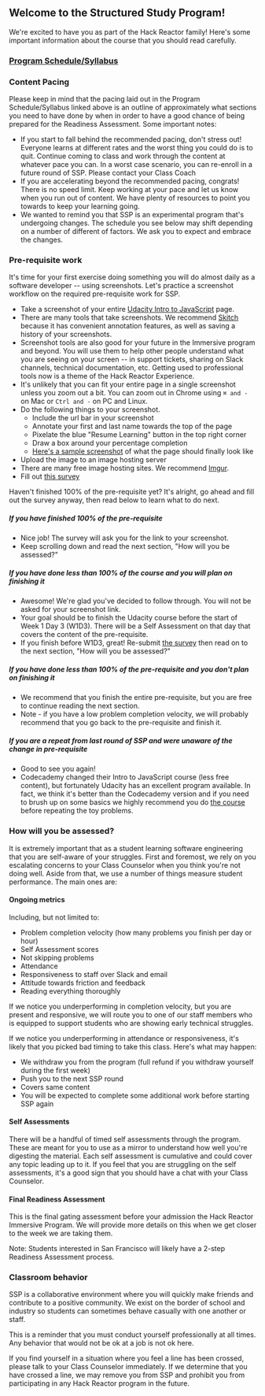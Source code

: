 ## Welcome to the Structured Study Program!

We're excited to have you as part of the Hack Reactor family! Here's some important information about the course that you should read carefully.

### <a href="https://docs.google.com/spreadsheets/d/e/2PACX-1vROkCYXeEDHE_4XS6RMakFfl7VPj5ZKAtNJ8AvJ3uV1e7X7r4p46j_o0MI6MWxFek_LYqpO4ys8wfBn/pubhtml?gid=745761445&single=true">Program Schedule/Syllabus</a>

### Content Pacing

Please keep in mind that the pacing laid out in the Program Schedule/Syllabus linked above is an outline of approximately what sections you need to have done by when in order to have a good chance of being prepared for the Readiness Assessment. Some important notes:

* If you start to fall behind the recommended pacing, don't stress out! Everyone learns at different rates and the worst thing you could do is to quit. Continue coming to class and work through the content at whatever pace you can. In a worst case scenario, you can re-enroll in a future round of SSP. Please contact your Class Coach
* If you are accelerating beyond the recommended pacing, congrats! There is no speed limit. Keep working at your pace and let us know when you run out of content. We have plenty of resources to point you towards to keep your learning going.
* We wanted to remind you that SSP is an experimental program that's undergoing changes. The schedule you see below may shift depending on a number of different of factors. We ask you to expect and embrace the changes.

### Pre-requisite work

It's time for your first exercise doing something you will do almost daily as a software developer -- using screenshots. Let's practice a screenshot workflow on the required pre-requisite work for SSP.

 * Take a screenshot of your entire <a href="https://classroom.udacity.com/courses/ud803" target="_blank">Udacity Intro to JavaScript</a> page.
  * There are many tools that take screenshots. We recommend <a href="https://evernote.com/products/skitch" target="_blank">Skitch</a> because it has convenient annotation features, as well as saving a history of your screenshots.
  * Screenshot tools are also good for your future in the Immersive program and beyond. You will use them to help other people understand what you are seeing on your screen -- in support tickets, sharing on Slack channels, technical documentation, etc. Getting used to professional tools now is a theme of the Hack Reactor Experience.
  * It's unlikely that you can fit your entire page in a single screenshot unless you zoom out a bit. You can zoom out in Chrome using `⌘ and -` on Mac or `Ctrl and -` on PC and Linux.
  * Do the following things to your screenshot.
     * Include the url bar in your screenshot
     * Annotate your first and last name towards the top of the page
     * Pixelate the blue "Resume Learning" button in the top right corner
     * Draw a box around your percentage completion
     * <a href="http://imgur.com/a/wMako" target="_blank">Here's a sample screenshot</a> of what the page should finally look like
 * Upload the image to an image hosting server
  * There are many free image hosting sites. We recommend <a href="http://imgur.com/upload" target="_blank">Imgur</a>.
 * Fill out <a href="https://docs.google.com/forms/d/e/1FAIpQLSdQ6cC6SiZ-KyvZfrIZJ3ZF33-4QGR7v0uDghTuvGC31LZgxw/viewform" target="_blank">this survey</a>

Haven't finished 100% of the pre-requisite yet? It's alright, go ahead and fill out the survey anyway, then read below to learn what to do next.

##### If you have finished 100% of the pre-requisite
* Nice job! The survey will ask you for the link to your screenshot.
* Keep scrolling down and read the next section, "How will you be assessed?"

##### If you have done less than 100% of the course and you will plan on finishing it
* Awesome! We're glad you've decided to follow through. You will not be asked for your screenshot link.
* Your goal should be to finish the Udacity course before the start of Week 1 Day 3 (W1D3). There will be a Self Assessment on that day that covers the content of the pre-requisite.
* If you finish before W1D3, great! Re-submit <a href="https://docs.google.com/forms/d/e/1FAIpQLSdQ6cC6SiZ-KyvZfrIZJ3ZF33-4QGR7v0uDghTuvGC31LZgxw/viewform" target="_blank">the survey</a> then read on to the next section, "How will you be assessed?"

##### If you have done less than 100% of the pre-requisite and you don't plan on finishing it
* We recommend that you finish the entire pre-requisite, but you are free to continue reading the next section.
* Note - if you have a low problem completion velocity, we will probably recommend that you go back to the pre-requisite and finish it.

##### If you are a repeat from last round of SSP and were unaware of the change in pre-requisite
* Good to see you again!
* Codecademy changed their Intro to JavaScript course (less free content), but fortunately Udacity has an excellent program available. In fact, we think it's better than the Codecademy version and if you need to brush up on some basics we highly recommend you do <a href="https://classroom.udacity.com/courses/ud803" target="_blank">the course</a> before repeating the toy problems.

### How will you be assessed?

It is extremely important that as a student learning software engineering that you are self-aware of your struggles. First and foremost, we rely on you escalating concerns to your Class Counselor when you think you're not doing well. Aside from that, we use a number of things measure student performance. The main ones are:

#### Ongoing metrics

Including, but not limited to:

 * Problem completion velocity (how many problems you finish per day or hour)
 * Self Assessment scores
 * Not skipping problems
 * Attendance
 * Responsiveness to staff over Slack and email
 * Attitude towards friction and feedback
 * Reading everything thoroughly

If we notice you underperforming in completion velocity, but you are present and responsive, we will route you to one of our staff members who is equipped to support students who are showing early technical struggles.

If we notice you underperforming in attendance or responsiveness, it's likely that you picked bad timing to take this class. Here's what may happen:

 * We withdraw you from the program (full refund if you withdraw yourself during the first week)
 * Push you to the next SSP round
  * Covers same content
  * You will be expected to complete some additional work before starting SSP again

#### Self Assessments

There will be a handful of timed self assessments through the program. These are meant for you to use as a mirror to understand how well you're digesting the material. Each self assessment is cumulative and could cover any topic leading up to it. If you feel that you are struggling on the self assessments, it's a good sign that you should have a chat with your Class Counselor.

#### Final Readiness Assessment

This is the final gating assessment before your admission the Hack Reactor Immersive Program. We will provide more details on this when we get closer to the week we are taking them.

Note: Students interested in San Francisco will likely have a 2-step Readiness Assessment process.

### Classroom behavior

SSP is a collaborative environment where you will quickly make friends and contribute to a positive community. We exist on the border of school and industry so students can sometimes behave casually with one another or staff.

This is a reminder that you must conduct yourself professionally at all times. Any behavior that would not be ok at a job is not ok here.

If you find yourself in a situation where you feel a line has been crossed, please talk to your Class Counselor immediately. If we determine that you have crossed a line, we may remove you from SSP and prohibit you from participating in any Hack Reactor program in the future.